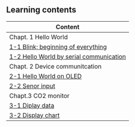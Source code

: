 ## Learning contents

| Content                                                       |
| ------------------------------------------------------------- |
| Chapt. 1 Hello World                                          |
| [1-1 Blink; beginning of everything](chapt1/blink)            |
| [1-2 Hello World by serial communication](chapt1/hello_world) |
| Chapt. 2 Device communitcation                                |
| [2-1 Hello World on OLED](chapt2/oled_display)                |
| [2-2 Senor input](chapt2/co2_sensor)                          |
| Chapt.3 CO2 monitor                                           |
| [3-1 Diplay data](chapt3/co2_monitor)                         |
| [3-2 Display chart](chapt3/co2_chart)                         |

